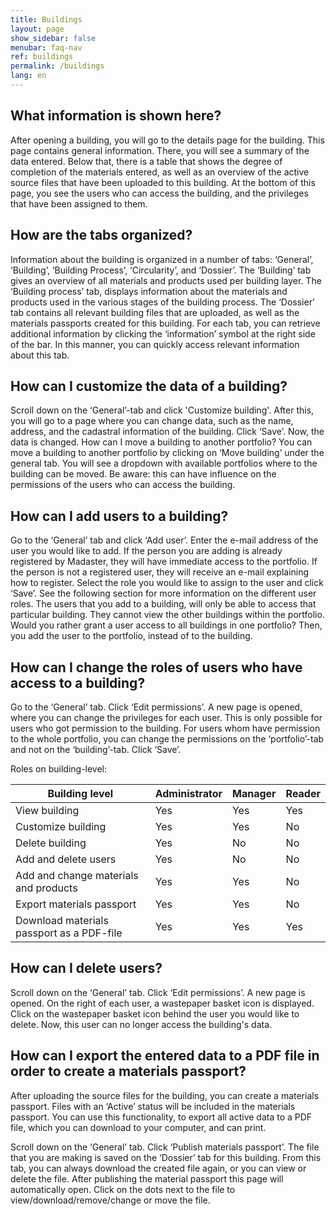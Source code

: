 ```yaml
---
title: Buildings
layout: page
show_sidebar: false
menubar: faq-nav
ref: buildings
permalink: /buildings
lang: en
---
```


## What information is shown here?
After opening a building, you will go to the details page for the building. This page contains general information. There, you will see a summary of the data entered. Below that, there is a table that shows the degree of completion of the materials entered, as well as an overview of the active source files that have been uploaded to this building. At the bottom of this page, you see the users who can access the building, and the privileges that have been assigned to them. 

## How are the tabs organized?
Information about the building is organized in a number of tabs: ‘General’, ‘Building’, ‘Building Process’, ‘Circularity’, and ‘Dossier’. The ‘Building’ tab gives an overview of all materials and products used per building layer. The ‘Building process’ tab, displays information about the materials and products used in the various stages of the building process. The ‘Dossier’ tab contains all relevant building files that are uploaded, as well as the materials passports created for this building. For each tab, you can retrieve additional information by clicking the ‘information’ symbol at the right side of the bar. In this manner, you can quickly access relevant information about this tab.

## How can I customize the data of a building?
Scroll down on the ‘General’-tab and click 'Customize building'. After this, you will go to a page where you can change data, such as the name, address, and the cadastral information of the building.
Click ‘Save’. Now, the data is changed.
How can I move a building to another portfolio?
You can move a building to another portfolio by clicking on ‘Move building’ under the general tab. You will see a dropdown with available portfolios where to the building can be moved. Be aware: this can have influence on the permissions of the users who can access the building.

## How can I add users to a building?
Go to the ‘General’ tab and click ‘Add user’.
Enter the e-mail address of the user you would like to add. If the person you are adding is already registered by Madaster, they will have immediate access to the portfolio. If the person is not a registered user, they will receive an e-mail explaining how to register.
Select the role you would like to assign to the user and click ‘Save’. See the following section for more information on the different user roles.
The users that you add to a building, will only be able to access that particular building. They cannot view the other buildings within the portfolio. Would you rather grant a user access to all buildings in one portfolio? Then, you add the user to the portfolio, instead of to the building.

## How can I change the roles of users who have access to a building?
Go to the ‘General’ tab.
Click ‘Edit permissions’. A new page is opened, where you can change the privileges for each user. This is only possible for users who got permission to the building. For users whom have permission to the whole portfolio, you can change the permissions on the ‘portfolio’-tab and not on the ‘building’-tab.
Click ‘Save’.
 
Roles on building-level:

| Building level                            | Administrator | Manager | Reader |
|-------------------------------------------|---------------|---------|--------|
| View building                             | Yes           | Yes     | Yes    |
| Customize building                        | Yes           | Yes     | No     |
| Delete building                           | Yes           | No      | No     |
| Add and delete users                      | Yes           | No      | No     |
| Add and change materials and products     | Yes           | Yes     | No     |
| Export materials passport                 | Yes           | Yes     | No     |
| Download materials passport as a PDF-file | Yes           | Yes     | Yes    |

## How can I delete users?
Scroll down on the ‘General’ tab.
Click ‘Edit permissions’. A new page is opened. On the right of each user, a wastepaper basket icon is displayed.
Click on the wastepaper basket icon behind the user you would like to delete. Now, this user can no longer access the building's data.

## How can I export the entered data to a PDF file in order to create a materials passport?
After uploading the source files for the building, you can create a materials passport. Files with an ‘Active’ status will be included in the materials passport. You can use this functionality, to export all active data to a PDF file, which you can download to your computer, and can print. 

Scroll down on the ‘General’ tab.
Click ‘Publish materials passport’. The file that you are making is saved on the ‘Dossier’ tab for this building. From this tab, you can always download the created file again, or you can view or delete the file. After publishing the material passport this page will automatically open.
Click on the dots next to the file to view/download/remove/change or move the file.
